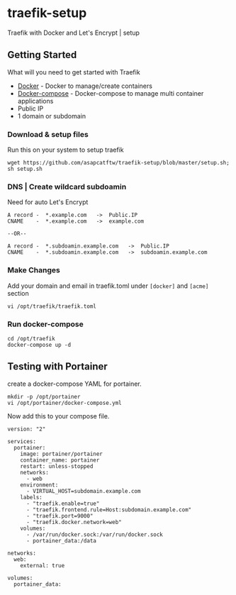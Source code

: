 # traefik-setup
Traefik with Docker and Let's Encrypt | setup


## Getting Started
What will you need to get started with Traefik
* [Docker](https://www.docker.com/) - Docker to manage/create containers 
* [Docker-compose](https://docs.docker.com/compose/) - Docker-compose to manage multi container applications
* Public IP
* 1 domain or subdomain

### Download & setup files
Run this on your system to setup traefik
```
wget https://github.com/asapcatftw/traefik-setup/blob/master/setup.sh;  sh setup.sh
```
### DNS | Create wildcard subdoamin
Need for auto Let's Encrypt
```
A record -  *.example.com   ->  Public.IP
CNAME    -  *.example.com   ->  example.com  

--OR-- 

A record -  *.subdoamin.example.com   ->  Public.IP
CNAME    -  *.subdoamin.example.com   ->  subdoamin.example.com  
```

### Make Changes
Add your domain and email in traefik.toml under `[docker]` and `[acme]` section
```
vi /opt/traefik/traefik.toml
```

### Run docker-compose
```
cd /opt/traefik
docker-compose up -d
```


## Testing with Portainer
create a docker-compose YAML for portainer.
```
mkdir -p /opt/portainer
vi /opt/portainer/docker-compose.yml
```

Now add this to your compose file.
```
version: "2"

services:
  portainer:
    image: portainer/portainer
    container_name: portainer
    restart: unless-stopped
    networks:
      - web
    environment:
      - VIRTUAL_HOST=subdomain.example.com
    labels:
      - "traefik.enable=true"
      - "traefik.frontend.rule=Host:subdomain.example.com"
      - "traefik.port=9000"
      - "traefik.docker.network=web"
    volumes:
      - /var/run/docker.sock:/var/run/docker.sock
      - portainer_data:/data

networks:
  web:
    external: true

volumes:
  portainer_data:
```
